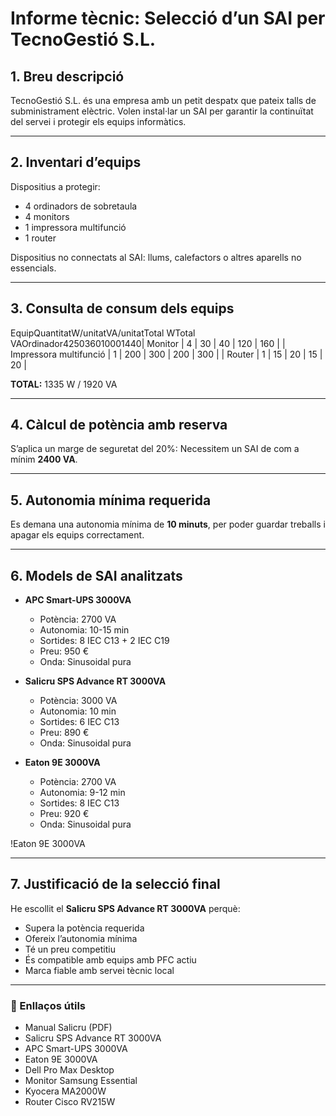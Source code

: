 # Informe tècnic: Selecció d’un SAI per TecnoGestió S.L.

## 1. Breu descripció
TecnoGestió S.L. és una empresa amb un petit despatx que pateix talls de subministrament elèctric. Volen instal·lar un SAI per garantir la continuïtat del servei i protegir els equips informàtics.

---

## 2. Inventari d’equips
Dispositius a protegir:
- 4 ordinadors de sobretaula
- 4 monitors
- 1 impressora multifunció
- 1 router

Dispositius no connectats al SAI: llums, calefactors o altres aparells no essencials.

---

## 3. Consulta de consum dels equips

EquipQuantitatW/unitatVA/unitatTotal WTotal VAOrdinador425036010001440| Monitor                | 4         | 30       | 40        | 120     | 160      |
| Impressora multifunció | 1         | 200      | 300       | 200     | 300      |
| Router                 | 1         | 15       | 20        | 15      | 20       |

**TOTAL:** 1335 W / 1920 VA

---

## 4. Càlcul de potència amb reserva
S’aplica un marge de seguretat del 20%:
Necessitem un SAI de com a mínim **2400 VA**.

---

## 5. Autonomia mínima requerida
Es demana una autonomia mínima de **10 minuts**, per poder guardar treballs i apagar els equips correctament.

---

## 6. Models de SAI analitzats
- **APC Smart-UPS 3000VA**
  - Potència: 2700 VA
  - Autonomia: 10-15 min
  - Sortides: 8 IEC C13 + 2 IEC C19
  - Preu: 950 €
  - Onda: Sinusoidal pura

- **Salicru SPS Advance RT 3000VA**
  - Potència: 3000 VA
  - Autonomia: 10 min
  - Sortides: 6 IEC C13
  - Preu: 890 €
  - Onda: Sinusoidal pura

- **Eaton 9E 3000VA**
  - Potència: 2700 VA
  - Autonomia: 9-12 min
  - Sortides: 8 IEC C13
  - Preu: 920 €
  - Onda: Sinusoidal pura

!Eaton 9E 3000VA

---

## 7. Justificació de la selecció final
He escollit el **Salicru SPS Advance RT 3000VA** perquè:
- Supera la potència requerida
- Ofereix l’autonomia mínima
- Té un preu competitiu
- És compatible amb equips amb PFC actiu
- Marca fiable amb servei tècnic local

---

### 🔗 Enllaços útils
- Manual Salicru (PDF)
- Salicru SPS Advance RT 3000VA
- APC Smart-UPS 3000VA
- Eaton 9E 3000VA
- Dell Pro Max Desktop
- Monitor Samsung Essential
- Kyocera MA2000W
- Router Cisco RV215W
